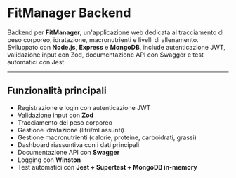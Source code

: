 # FitManager Backend

Backend per **FitManager**, un'applicazione web dedicata al tracciamento di peso corporeo, idratazione, macronutrienti e livelli di allenamento.  
Sviluppato con **Node.js**, **Express** e **MongoDB**, include autenticazione JWT, validazione input con Zod, documentazione API con Swagger e test automatici con Jest.

---

## Funzionalità principali
- Registrazione e login con autenticazione JWT
- Validazione input con **Zod**
- Tracciamento del peso corporeo
- Gestione idratazione (litri/ml assunti)
- Gestione macronutrienti (calorie, proteine, carboidrati, grassi)
- Dashboard riassuntiva con i dati principali
- Documentazione API con **Swagger**
- Logging con **Winston**
- Test automatici con **Jest + Supertest + MongoDB in-memory**

